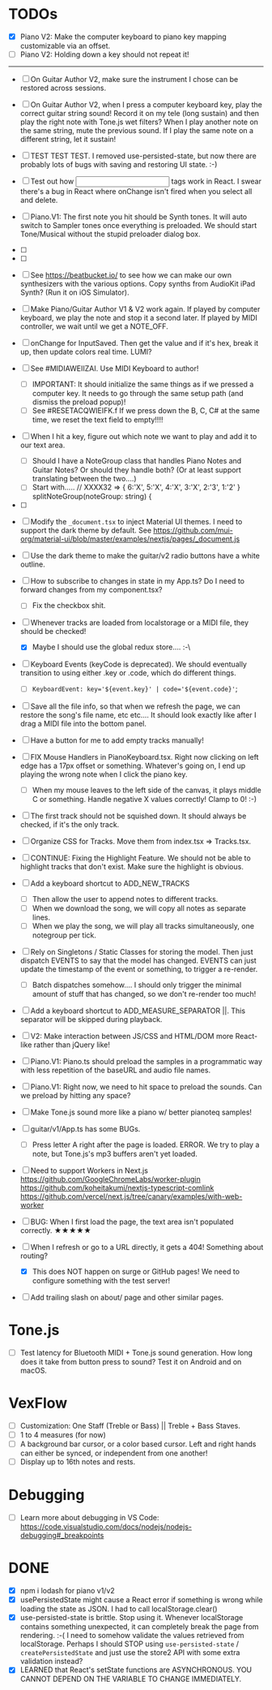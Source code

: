 # TODOs

-   [x] Piano V2: Make the computer keyboard to piano key mapping customizable via an offset.
-   [ ] Piano V2: Holding down a key should not repeat it!

---

-   [ ] On Guitar Author V2, make sure the instrument I chose can be restored across sessions.
-   [ ] On Guitar Author V2, when I press a computer keyboard key, play the correct guitar string sound! Record it on my tele (long sustain) and then play the right note with Tone.js wet filters? When I play another note on the same string, mute the previous sound. If I play the same note on a different string, let it sustain!

-   [ ] TEST TEST TEST. I removed use-persisted-state, but now there are probably lots of bugs with saving and restoring UI state. :-)
-   [ ] Test out how <input> tags work in React. I swear there's a bug in React where onChange isn't fired when you select all and delete.
-   [ ] Piano.V1: The first note you hit should be Synth tones. It will auto switch to Sampler tones once everything is preloaded. We should start Tone/Musical without the stupid preloader dialog box.
-   [ ]
-   [ ]
-   [ ] See https://beatbucket.io/ to see how we can make our own synthesizers with the various options. Copy synths from AudioKit iPad Synth? (Run it on iOS Simulator).
-   [ ] Make Piano/Guitar Author V1 & V2 work again. If played by computer keyboard, we play the note and stop it a second later. If played by MIDI controller, we wait until we get a NOTE_OFF.
-   [ ] onChange for InputSaved. Then get the value and if it's hex, break it up, then update colors real time.
        LUMI?
-   [ ] See #MIDIAWEIIZAI. Use MIDI Keyboard to author!
    -   [ ] IMPORTANT: It should initialize the same things as if we pressed a computer key. It needs to go through the same setup path (and dismiss the preload popup)!
    -   [ ] See #RESETACQWIEIFK.f If we press down the B, C, C# at the same time, we reset the text field to empty!!!!
-   [ ] When I hit a key, figure out which note we want to play and add it to our text area.
    -   [ ] Should I have a NoteGroup class that handles Piano Notes and Guitar Notes? Or should they handle both? (Or at least support translating between the two....)
    -   [ ] Start with..... // XXXX32 => { 6:'X', 5:'X', 4:'X', 3:'X', 2:'3', 1:'2' } splitNoteGroup(noteGroup: string) {
-   [ ]
-   [ ] Modify the `_document.tsx` to inject Material UI themes. I need to support the dark theme by default. See https://github.com/mui-org/material-ui/blob/master/examples/nextjs/pages/_document.js
-   [ ] Use the dark theme to make the guitar/v2 radio buttons have a white outline.
-   [ ] How to subscribe to changes in state in my App.ts? Do I need to forward changes from my component.tsx?
    -   [ ] Fix the checkbox shit.
-   [ ] Whenever tracks are loaded from localstorage or a MIDI file, they should be checked!
    -   [x] Maybe I should use the global redux store.... :-\
-   [ ] Keyboard Events (keyCode is deprecated). We should eventually transition to using either .key or .code, which do different things.
    -   [ ] `KeyboardEvent: key='${event.key}' | code='${event.code}'`;
-   [ ] Save all the file info, so that when we refresh the page, we can restore the song's file name, etc etc.... It should look exactly like after I drag a MIDI file into the bottom panel.
-   [ ] Have a button for me to add empty tracks manually!
-   [ ] FIX Mouse Handlers in PianoKeyboard.tsx. Right now clicking on left edge has a 17px offset or something. Whatever's going on, I end up playing the wrong note when I click the piano key.
    -   [ ] When my mouse leaves to the left side of the canvas, it plays middle C or something. Handle negative X values correctly! Clamp to 0! :-)
-   [ ] The first track should not be squished down. It should always be checked, if it's the only track.
-   [ ] Organize CSS for Tracks. Move them from index.tsx => Tracks.tsx.
-   [ ] CONTINUE: Fixing the Highlight Feature. We should not be able to highlight tracks that don't exist. Make sure the highlight is obvious.
-   [ ] Add a keyboard shortcut to ADD_NEW_TRACKS
    -   [ ] Then allow the user to append notes to different tracks.
    -   [ ] When we download the song, we will copy all notes as separate lines.
    -   [ ] When we play the song, we will play all tracks simultaneously, one notegroup per tick.
-   [ ] Rely on Singletons / Static Classes for storing the model. Then just dispatch EVENTS to say that the model has changed. EVENTS can just update the timestamp of the event or something, to trigger a re-render.
    -   [ ] Batch dispatches somehow.... I should only trigger the minimal amount of stuff that has changed, so we don't re-render too much!
-   [ ] Add a keyboard shortcut to ADD_MEASURE_SEPARATOR ||. This separator will be skipped during playback.
-   [ ] V2: Make interaction between JS/CSS and HTML/DOM more React-like rather than jQuery like!
-   [ ] Piano.V1: Piano.ts should preload the samples in a programmatic way with less repetition of the baseURL and audio file names.
-   [ ] Piano.V1: Right now, we need to hit space to preload the sounds. Can we preload by hitting any space?
-   [ ] Make Tone.js sound more like a piano w/ better pianoteq samples!
-   [ ] guitar/v1/App.ts has some BUGs.
    -   [ ] Press letter A right after the page is loaded. ERROR. We try to play a note, but Tone.js's mp3 buffers aren't yet loaded.
-   [ ] Need to support Workers in Next.js
        https://github.com/GoogleChromeLabs/worker-plugin
        https://github.com/koheitakumi/nextjs-typescript-comlink
        https://github.com/vercel/next.js/tree/canary/examples/with-web-worker
-   [ ] BUG: When I first load the page, the text area isn't populated correctly. ★★★★★
-   [ ] When I refresh or go to a URL directly, it gets a 404! Something about routing?
    -   [x] This does NOT happen on surge or GitHub pages! We need to configure something with the test server!
-   [ ] Add trailing slash on about/ page and other similar pages.

# Tone.js

-   [ ] Test latency for Bluetooth MIDI + Tone.js sound generation. How long does it take from button press to sound? Test it on Android and on macOS.

# VexFlow

-   [ ] Customization: One Staff (Treble or Bass) || Treble + Bass Staves.
-   [ ] 1 to 4 measures (for now)
-   [ ] A background bar cursor, or a color based cursor. Left and right hands can either be synced, or independent from one another!
-   [ ] Display up to 16th notes and rests.

# Debugging

-   [ ] Learn more about debugging in VS Code: https://code.visualstudio.com/docs/nodejs/nodejs-debugging#_breakpoints

# DONE

-   [x] npm i lodash for piano v1/v2
-   [x] usePersistedState might cause a React error if something is wrong while loading the state as JSON. I had to call localStorage.clear()
-   [x] use-persisted-state is brittle. Stop using it. Whenever localStorage contains something unexpected, it can completely break the page from rendering. :-( I need to somehow validate the values retrieved from localStorage. Perhaps I should STOP using `use-persisted-state` / `createPersistedState` and just use the store2 API with some extra validation instead?
-   [x] LEARNED that React's setState functions are ASYNCHRONOUS. YOU CANNOT DEPEND ON THE VARIABLE TO CHANGE IMMEDIATELY.
